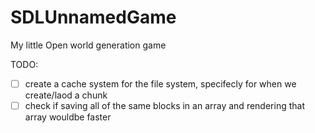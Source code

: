 # SDLUnnamedGame

My little Open world generation game

TODO:
- [ ] create a cache system for the file system, specifecly for when we create/laod a chunk
- [ ] check if saving all of the same blocks in an array and rendering that array wouldbe faster
